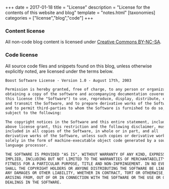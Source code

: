 +++
date = 2017-01-18
title = "License"
description = "License for the contents of this website and blog"
template = "notes.html"
[taxonomies]
categories = ["license","blog","code"]
+++
### Content license

All non-code blog content is licensed under [Creative Commons BY-NC-SA](http://creativecommons.org/licenses/by-nc-sa/3.0/).

### Code license

All source code files and snippets found on this blog, unless otherwise explicitly noted, are licensed under the terms below.

```txt
Boost Software License - Version 1.0 - August 17th, 2003

Permission is hereby granted, free of charge, to any person or organization
obtaining a copy of the software and accompanying documentation covered by
this license (the "Software") to use, reproduce, display, distribute, execute,
and transmit the Software, and to prepare derivative works of the Software,
and to permit third-parties to whom the Software is furnished to do so, all
subject to the following:

The copyright notices in the Software and this entire statement, including the
above license grant, this restriction and the following disclaimer, must be
included in all copies of the Software, in whole or in part, and all
derivative works of the Software, unless such copies or derivative works are
solely in the form of machine-executable object code generated by a source
language processor.

THE SOFTWARE IS PROVIDED "AS IS", WITHOUT WARRANTY OF ANY KIND, EXPRESS OR
IMPLIED, INCLUDING BUT NOT LIMITED TO THE WARRANTIES OF MERCHANTABILITY,
FITNESS FOR A PARTICULAR PURPOSE, TITLE AND NON-INFRINGEMENT. IN NO EVENT
SHALL THE COPYRIGHT HOLDERS OR ANYONE DISTRIBUTING THE SOFTWARE BE LIABLE FOR
ANY DAMAGES OR OTHER LIABILITY, WHETHER IN CONTRACT, TORT OR OTHERWISE,
ARISING FROM, OUT OF OR IN CONNECTION WITH THE SOFTWARE OR THE USE OR OTHER
DEALINGS IN THE SOFTWARE. 
```
